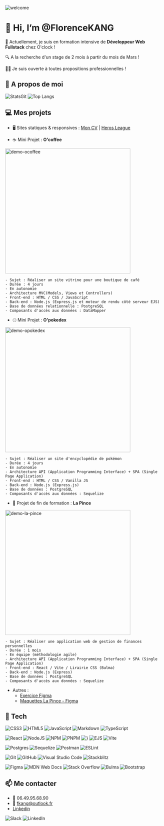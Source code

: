 ![welcome](https://github.com/user-attachments/assets/92c8f776-f8ca-4a13-84af-cd693fdbedf9)

# 👋 Hi, I’m @FlorenceKANG

📖 Actuellement, je suis en formation intensive de **Développeur Web Fullstack** chez O'clock ! 

🔍 A la recherche d'un stage de 2 mois à partir du mois de Mars !

🏃‍♀️ Je suis ouverte à toutes propositions professionnelles !

## 👀 A propos de moi

![StatsGit](https://github-readme-stats.vercel.app/api?username=FlorenceKANG&show_icons=true&theme=buefy&hide=stars,issues&rank_icon=github)
![Top Langs](https://github-readme-stats.vercel.app/api/top-langs/?username=FlorenceKANG&layout=compact)

## 💻 Mes projets

- 🖥️ Sites statiques & responsives : [Mon CV](https://florencekang.github.io/Projet-CV/) | [Heros League](https://effective-adventure-2knwolq.pages.github.io/)

- ☕️ Mini Projet : **O'coffee**
<img src="https://github.com/user-attachments/assets/55fabe87-c8c9-4e54-9cf4-573ecfecb8fc" alt="demo-ocoffee" width=400>

    - Sujet : Réaliser un site vitrine pour une boutique de café
    - Durée : 4 jours
    - En autonomie
    - Architecture MVC(Models, Views et Controllers)
    - Front-end : HTML / CSS / JavaScript
    - Back-end : Node.js (Express.js et moteur de rendu côté serveur EJS)
    - Base de données relationnelle : PostgreSQL
    - Composants d'accès aux données : DataMapper


- ⚾︎ Mini Projet : **O'pokedex**
<img src="https://github.com/user-attachments/assets/9ed9b4b3-18d1-4d89-b1fb-9630cdf4c74a" alt="demo-opokedex" width=400>

    - Sujet : Réaliser un site d'encyclopédie de pokémon
    - Durée : 4 jours
    - En autonomie
    - Architecture API (Application Programming Interface) + SPA (Single Page Application)
    - Front-end : HTML / CSS / Vanilla JS
    - Back-end : Node.js (Express.js)
    - Base de données : PostgreSQL
    - Composants d'accès aux données : Sequelize
 
- 🤑 Projet de fin de formation : **La Pince**
<img src="https://github.com/user-attachments/assets/9ca8078f-ffc2-44c9-8a4e-e135cb0b7f64" alt="demo-la-pince" width=400>
  
    - Sujet : Réaliser une application web de gestion de finances personnelles
    - Durée : 1 mois
    - En équipe (méthodologie agile)
    - Architecture API (Application Programming Interface) + SPA (Single Page Application)
    - Front-end : React / Vite / Lirairie CSS (Bulma)
    - Back-end : Node.js (Express)
    - Base de données : PostgreSQL
    - Composants d'accès aux données : Sequelize
 

- Autres :
    - [Exercice Figma](https://www.figma.com/proto/2Hvx2RkXBjVbmsssTEpIMV?node-id=0-1&t=ToLPt7fo4NvCHME5-6)
    - [Maquettes La Pince - Figma](https://www.figma.com/proto/QpZpOhN2iPKOyp7xguGM8P/LaPince?page-id=0%3A1&node-id=4-594&p=f&viewport=33%2C230%2C0.12&t=10RdcfMJcJELzdh1-1&scaling=min-zoom&content-scaling=fixed)

## 🧰 Tech
![CSS3](https://img.shields.io/badge/css3-%231572B6.svg?style=for-the-badge&logo=css3&logoColor=white)
![HTML5](https://img.shields.io/badge/html5-%23E34F26.svg?style=for-the-badge&logo=html5&logoColor=white)
![JavaScript](https://img.shields.io/badge/javascript-%23323330.svg?style=for-the-badge&logo=javascript&logoColor=%23F7DF1E)
![Markdown](https://img.shields.io/badge/markdown-%23000000.svg?style=for-the-badge&logo=markdown&logoColor=white)
![TypeScript](https://img.shields.io/badge/typescript-%23007ACC.svg?style=for-the-badge&logo=typescript&logoColor=white)

![React](https://img.shields.io/badge/react-%2320232a.svg?style=for-the-badge&logo=react&logoColor=%2361DAFB)
![NodeJS](https://img.shields.io/badge/node.js-6DA55F?style=for-the-badge&logo=node.js&logoColor=white)
![NPM](https://img.shields.io/badge/NPM-%23CB3837.svg?style=for-the-badge&logo=npm&logoColor=white)
![PNPM](https://img.shields.io/badge/pnpm-%234a4a4a.svg?style=for-the-badge&logo=pnpm&logoColor=f69220)
![}](https://img.shields.io/badge/express.js-%23404d59.svg?style=for-the-badge&logo=express&logoColor=%2361DAFB)
![EJS](https://img.shields.io/badge/ejs-%23B4CA65.svg?style=for-the-badge&logo=ejs&logoColor=black)
![Vite](https://img.shields.io/badge/vite-%23646CFF.svg?style=for-the-badge&logo=vite&logoColor=white)

![Postgres](https://img.shields.io/badge/postgres-%23316192.svg?style=for-the-badge&logo=postgresql&logoColor=white)
![Sequelize](https://img.shields.io/badge/Sequelize-52B0E7?style=for-the-badge&logo=Sequelize&logoColor=white)
![Postman](https://img.shields.io/badge/Postman-FF6C37?style=for-the-badge&logo=postman&logoColor=white)
![ESLint](https://img.shields.io/badge/ESLint-4B3263?style=for-the-badge&logo=eslint&logoColor=white)

![Git](https://img.shields.io/badge/git-%23F05033.svg?style=for-the-badge&logo=git&logoColor=white)
![GitHub](https://img.shields.io/badge/github-%23121011.svg?style=for-the-badge&logo=github&logoColor=white)
![Visual Studio Code](https://img.shields.io/badge/Visual%20Studio%20Code-0078d7.svg?style=for-the-badge&logo=visual-studio-code&logoColor=white)
![Stackblitz](https://img.shields.io/badge/Stackblitz-fff?style=for-the-badge&logo=Stackblitz&logoColor=1389FD)

![Figma](https://img.shields.io/badge/figma-%23F24E1E.svg?style=for-the-badge&logo=figma&logoColor=white)
![MDN Web Docs](https://img.shields.io/badge/MDN_Web_Docs-black?style=for-the-badge&logo=mdnwebdocs&logoColor=white)
![Stack Overflow](https://img.shields.io/badge/-Stackoverflow-FE7A16?style=for-the-badge&logo=stack-overflow&logoColor=white)
![Bulma](https://img.shields.io/badge/bulma-00D0B1?style=for-the-badge&logo=bulma&logoColor=white)
![Bootstrap](https://img.shields.io/badge/bootstrap-%238511FA.svg?style=for-the-badge&logo=bootstrap&logoColor=white)

## 📫 Me contacter

- 📱 06.49.95.68.90
- 📧 fkang@outlook.fr
- [Linkedin](https://www.linkedin.com/in/florencekang)

![Slack](https://img.shields.io/badge/Slack-4A154B?style=for-the-badge&logo=slack&logoColor=white)
![LinkedIn](https://img.shields.io/badge/linkedin-%230077B5.svg?style=for-the-badge&logo=linkedin&logoColor=white)

<!---
FlorenceKANG/FlorenceKANG is a ✨ special ✨ repository because its `README.md` (this file) appears on your GitHub profile.
You can click the Preview link to take a look at your changes.
--->
